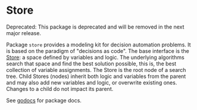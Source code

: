 # Store

Deprecated: This package is deprecated and will be removed in the next major release.

Package `store` provides a modeling kit for decision automation problems. It is
based on the paradigm of "decisions as code". The base interface is the
[Store][Store]: a space defined by variables and logic. The underlying
algorithms search that space and find the best solution possible, this is, the
best collection of variable assignments. The Store is the root node of a search
tree. Child Stores (nodes) inherit both logic and variables from the parent and
may also add new variables and logic, or overwrite existing ones. Changes to a
child do not impact its parent.

See [godocs][godocs] for package docs.

[godocs]:  https://pkg.go.dev/github.com/nextmv-io/sdk/store
[Store]: ./store.go
